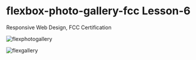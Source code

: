 # flexbox-photo-gallery-fcc Lesson-6
 Responsive Web Design, FCC Certification

![flexphotogallery](https://github.com/Uzmakh/flexbox-photo-gallery-fcc/assets/91914613/751369c4-41a8-4d3d-9183-22abaf503e14)

![flexgallery](https://github.com/Uzmakh/flexbox-photo-gallery-fcc/assets/91914613/b6443eb0-3e01-4eed-a690-feae5bc868c2)

